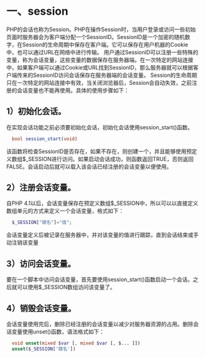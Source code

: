 # 一、session 
  PHP的会话也称为Session。PHP在操作Session时，当用户登录或访问一些初始页面时服务器会为客户端分配一个SessionID。SessionID是一个加密的随机数字，在Session的生命周期中保存在客户端。它可以保存在用户机器的Cookie中，也可以通过URL在网络中进行传输。
  用户通过SessionID可以注册一些特殊的变量，称为会话变量，这些变量的数据保存在服务器端。在一次特定的网站连接中，如果客户端可以通过Cookie或URL找到SessionID，那么服务器就可以根据客户端传来的SessionID访问会话保存在服务器端的会话变量。
  Session的生命周期只在一次特定的网站连接中有效，当关闭浏览器后，Session会自动失效，之前注册的会话变量也不能再使用。具体的使用步骤如下：
## 1）初始化会话。
  在实现会话功能之前必须要初始化会话，初始化会话使用session_start()函数。
```php
  bool session_start(void)
```
  该函数将检查SessionID是否存在，如果不存在，则创建一个，并且能够使用预定义数组$_SESSION进行访问。如果启动会话成功，则函数返回TRUE，否则返回FALSE。会话启动后就可以载入该会话已经注册的会话变量以便使用。
## 2）注册会话变量。
  自PHP 4.1以后，会话变量保存在预定义数组$_SESSION中，所以可以以直接定义数组单元的方式来定义一个会话变量，格式如下：
```php
  $_SESSION["键名"]="值";
```
  会话变量定义后被记录在服务器中，并对该变量的值进行跟踪，直到会话结束或手动注销该变量
## 3）访问会话变量。
  要在一个脚本中访问会话变量，首先要使用session_start()函数启动一个会话。之后就可以使用$_SESSION数组访问该变量了。
## 4）销毁会话变量。
  会话变量使用完后，删除已经注册的会话变量以减少对服务器资源的占用。删除会话变量使用unset()函数，语法格式如下：
```php
  void unset(mixed $var [, mixed $var [, $... ]])
  unset($_SESSION['键名'])
``` 

